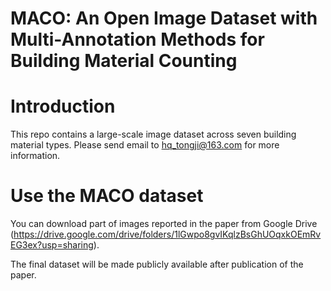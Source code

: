 # MACO: An Open Image Dataset with Multi-Annotation Methods for Building Material Counting
# Introduction
This repo contains a large-scale image dataset across seven building material types. Please send email to hq_tongji@163.com for more information.
# Use the MACO dataset
You can download part of images reported in the paper from Google Drive (https://drive.google.com/drive/folders/1lGwpo8gvIKqlzBsGhUOqxkOEmRvEG3ex?usp=sharing).

The final dataset will be made publicly available after publication of the paper.
